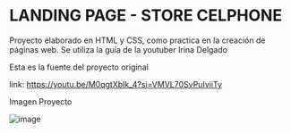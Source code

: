 # LANDING PAGE - STORE CELPHONE

Proyecto elaborado en HTML y CSS, como practica en la creación de páginas web. Se utiliza la guía de la youtuber Irina Delgado

Esta es la fuente del proyecto original

link: https://youtu.be/M0qgtXbIk_4?si=VMVL70SvPuIviiTy


Imagen Proyecto

![image](https://github.com/FranciscoTulkn/Store-Celphone/assets/88959166/5e02fc72-4298-4fee-bdf8-8bb514fda5dd)
